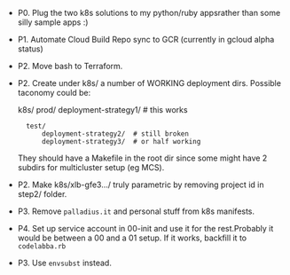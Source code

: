 * P0. Plug the two k8s solutions to my python/ruby appsrather than some silly
      sample apps :)

* P1. Automate Cloud Build Repo sync to GCR (currently in gcloud alpha status)

* P2. Move bash to Terraform.

* P2. Create under k8s/ a number of WORKING deployment dirs. Possible taconomy could be:

    k8s/
        prod/
            deployment-strategy1/ # this works

        test/
            deployment-strategy2/  # still broken
            deployment-strategy3/  # or half working

    They should have a Makefile in the root dir since some might have 2 subdirs for multicluster setup (eg MCS).

* P2. Make k8s/xlb-gfe3.../ truly parametric by removing project id in step2/ folder.

* P3. Remove `palladius.it` and personal stuff from k8s manifests.

* P4. Set up service account in 00-init and use it for the rest.Probably it would be between a 00 and a 01 setup. If it works, backfill it to `codelabba.rb`

* P3. Use `envsubst` instead.